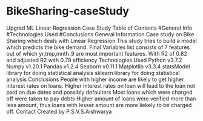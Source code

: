 # BikeSharing-caseStudy
Upgrad ML Linear Regression Case Study
Table of Contents
#General Info
#Technologies Used
#Conclusions
General Information
Case study on   Bike Sharing which deals with Linear Regression
This study tries to build a model which predicts the bike demand.
Final Variables list consists of 7 features out of which yr,tmp,mnth_9 are most important features.
With R2 of 0.82 and adjusted R2 with 0.79 efficiency
Technologies Used
Python v3.7.2
Numpy v1.20.1
Pandas v1.2.4
Seaborn v0.11.1
Matplotlib v3.3.4
statsModel library for doing statistical analysis
sklearn library for doing statistical analysis
Conclusions
People with higher income are likely to get higher interest rates on loans.
Higher interest rates on loan will lead to the loan not paid on due dates and possibly defaulters
Most loans which were charged off were taken to pay debts
Higher amount of loans were verified more than less amount, thus loans with lesser amount are more liekely to be charged off.
Contact
Created by P.S.V.S.Aishwarya 

